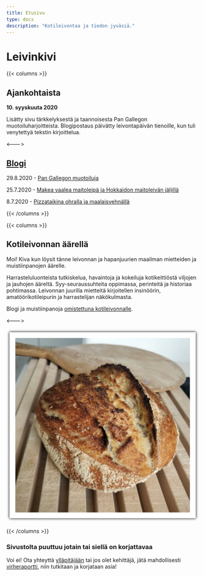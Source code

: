 ```yaml
---
title: Etusivu
type: docs
description: "Kotileivontaa ja tiedon jyväsiä."
---
```


# Leivinkivi

{{< columns >}}

## Ajankohtaista

**10. syyskuuta 2020**

Lisätty sivu tärkkelyksestä ja taannoisesta Pan Gallegon muotoiluharjoitteista.
Blogipostaus päivätty leivontapäivän tienoille, kun tuli venytettyä tekstin
kirjoittelua.

<--->

## [Blogi](/posts)

29.8.2020 - [Pan Gallegon muotoiluja](/posts/pan-gallego)

25.7.2020 - [Makea vaalea maitoleipä ja Hokkaidon maitoleivän jäljillä](/posts/makea-vaalea-maitoleipä)

8.7.2020 - [Pizzataikina ohralla ja maalaisvehnällä](/posts/pizzataikina-ohralla-ja-maalaisvehnällä)

{{< /columns >}}

{{< columns >}}

## Kotileivonnan äärellä

Moi! Kiva kun löysit tänne leivonnan ja hapanjuurien maailman
mietteiden ja muistiinpanojen äärelle.

Harrasteluluonteista tutkiskelua, havaintoja ja kokeiluja
kotikeittiöstä viljojen ja jauhojen ääreltä.
Syy-seuraussuhteita oppimassa, perinteitä ja historiaa pohtimassa.
Leivonnan juurilla mietteitä kirjoitellen insinöörin, amatöörikotileipurin ja harrastelijan
näkökulmasta.

Blogi ja muistiinpanoja [omistettuna kotileivonnalle](/docs/info/rakkaudesta-leivontaan).

<--->

![](/etusivuleipa.png)

{{< /columns >}}

### Sivustolta puuttuu jotain tai siellä on korjattavaa

Voi ei! Ota yhteyttä [ylläpitäjään](mailto:tojuntu@gmail.com) tai jos olet kehittäjä, jätä mahdollisesti 
[virheraportti](https://github.com/leivinkivi/leivinkivi.github.io/issues), 
niin tutkitaan ja korjataan asia!
